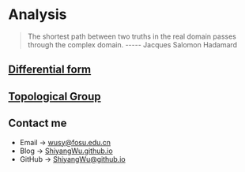 # Analysis

> The shortest path between two truths in the real domain passes through the complex domain.  ----- Jacques Salomon Hadamard

## [Differential form](https://shiyangwu.github.io/Blog/Analysis/DifferentialForm)

## [Topological Group](https://shiyangwu.github.io/Blog/Analysis/TopologicalGroup)

## Contact me

* Email -> <wusy@fosu.edu.cn>
* Blog -> [ShiyangWu.github.io](https://shiyangwu.github.io/)
* GitHub -> [ShiyangWu@github.io](https://github.com/ShiyangWu/ShiyangWu.github.io/blob/master/README.md)
